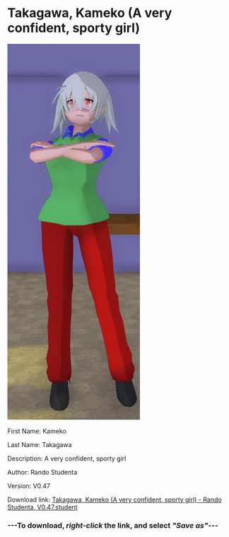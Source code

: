 # Takagawa, Kameko (A very confident, sporty girl)

<img src="https://raw.githubusercontent.com/Arbiter1223/Daigaku-Gurashi-Custom-Students/master/Students/Files/Takagawa%2C%20Kameko%20(A%20very%20confident%2C%20sporty%20girl).png" title="Takagawa, Kameko (A very confident, sporty girl) - Rando Studenta, V0.47">

First Name: Kameko

Last Name: Takagawa

Description: A very confident, sporty girl

Author: Rando Studenta

Version: V0.47

Download link: <a href="https://raw.githubusercontent.com/Arbiter1223/Daigaku-Gurashi-Custom-Students/master/Students/Files/Takagawa%2C%20Kameko%20(A%20very%20confident%2C%20sporty%20girl)%20-%20Rando%20Studenta%2C%20V0.47.student">Takagawa, Kameko (A very confident, sporty girl) - Rando Studenta, V0.47.student</a>

### ---**To download, _right-click_ the link, and select _"Save as"_**---
